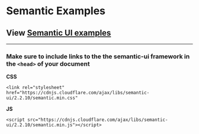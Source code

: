 # Semantic Examples

## View [Semantic  UI examples ](https://webteamuniversity.github.io/semantic-elements/ "WEBteam's Framework Examples- Semantic UI")

----

### Make sure to include links to the the semantic-ui framework in the `<head>` of your document


**CSS**

```<link rel="stylesheet" href="https://cdnjs.cloudflare.com/ajax/libs/semantic-ui/2.2.10/semantic.min.css"```

**JS**

```<script src="https://cdnjs.cloudflare.com/ajax/libs/semantic-ui/2.2.10/semantic.min.js"></script>```
